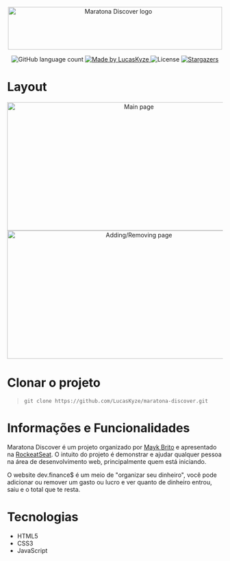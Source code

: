 <p align="center">
  <img src="https://cdn.discordapp.com/attachments/718584686968045639/804807009572487177/maratona-discover.svg" width="500" height="100" alt="Maratona Discover logo"/>
</p>

<p align="center">
  <img alt="GitHub language count" src="https://img.shields.io/github/languages/count/LucasKyze/maratona-discover?color=%23845ce4">

  <a href="https://github.com/LucasKyze">
    <img alt="Made by LucasKyze" src="https://img.shields.io/badge/made%20by-LucasKyze-%23845ce4">
  </a>

  <img alt="License" src="https://img.shields.io/badge/license-MIT-%23845ce4">

  <a href="https://github.com/LucasKyze/maratona-discover/stargazers">
    <img alt="Stargazers" src="https://img.shields.io/github/stars/LucasKyze/maratona-discover?style=social">
  </a>
</p>

# Layout

<p align="center">
  <img alt="Main page" src="https://cdn.discordapp.com/attachments/540362035616153600/804808007161872434/unknown.png" height="300" width="600">
  <img alt="Adding/Removing page" src="https://cdn.discordapp.com/attachments/540362035616153600/804808097754251294/unknown.png" height="300" width="600">
</p>

# Clonar o projeto
> ```git clone https://github.com/LucasKyze/maratona-discover.git```

# Informações e Funcionalidades
Maratona Discover é um projeto organizado por <a target="_blank" href="https://github.com/maykbrito/">Mayk Brito</a> e apresentado na <a target="_blank" href="http://rocketseat.com.br/">RockeatSeat</a>.
O intuito do projeto é demonstrar e ajudar qualquer pessoa na área de desenvolvimento web, principalmente quem está iniciando.

O website dev.finance$ é um meio de "organizar seu dinheiro", você pode adicionar ou remover um gasto ou lucro e ver quanto de dinheiro entrou, saiu e o total que te resta.

# Tecnologias
- HTML5
- CSS3
- JavaScript
